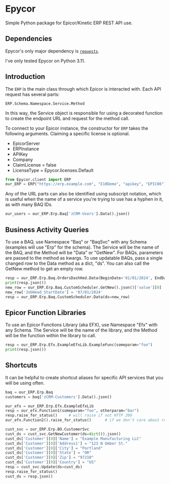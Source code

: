 # Epycor
Simple Python package for Epicor/Kinetic ERP REST API use.

## Dependencies
Epycor's only major dependency is [`requests`](https://requests.readthedocs.io/en/latest/).

I've only tested Epycor on Python 3.11.

## Introduction
The `ERP` is the main class through which Epicor is interacted with. Each
API request has several parts:

    ERP.Schema.Namespace.Service.Method

In this way, the Service object is responsible for using a decorated function
to create the endpoint URL and request for the method call.

To connect to your Epicor instance, the constructor for `ERP` takes the following
arguments. Claiming a specific license is optional.
* EpicorServer
* ERPInstance
* APIKey
* Company
* ClaimLicense = false
* LicenseType = Epycor.licenses.Default

```python
from Epycor.client import ERP
our_ERP = ERP("https://erp.example.com", "E10Demo", "apikey", "EPIC06")
```

Any of the URL parts can also be identified using subscript notation, which is
useful when the name of a service you're trying to use has a hyphen in it, as with
many BAQ IDs.

```python
our_users = our_ERP.Erp.Baq['zCRM-Users'].Data().json()
```

## Business Activity Queries
To use a BAQ, use Namespace "Baq" or "BaqSvc" with any Schema (examples will use
"Erp" for the schema). The Service will be the name of the BAQ, and the Method will 
be "Data" or "GetNew". For BAQs, parameters are passed to the method as kwargs. To 
use updatable BAQs, pass a single changed row to the Data method as a dict, "ds". 
You can also call the GetNew method to get an empty row.

```python
resp = our_ERP.Erp.Baq.OrdersDashHed.Data(BeginDate='01/01/2024', EndDate='01/31/2024')
print(resp.json())
new_row = our_ERP.Erp.Baq.CustomScheduler.GetNew().json()['value'][0]
new_row['JobHead_StartDate'] = '07/01/2024'
resp = our_ERP.Erp.Baq.CustomScheduler.Data(ds=new_row)
```

## Epicor Function Libraries
To use an Epicor Functions Library (aka EFX), use Namespace "Efx" with any Schema.
The Service will be the name of the library, and the Method will be the function
within the library to call.

```python
resp = our_ERP.Erp.Efx.ExampleEfxLib.ExampleFunc(someparam="foo")
print(resp.json())
```

## Shortcuts
It can be helpful to create shortcut aliases for specific API services that you will
be using often.

```python
baq = our_ERP.Erp.Baq
customers = baq['zCRM-Customers'].Data().json()

our_efx = our_ERP.Erp.Efx.ExampleEfxLib
resp = our_efx.Function1(someparam="foo", otherparam="bar")
resp.raise_for_status()     # will raise if not HTTP 200
our_efx.Function2().raise_for_status()      # if we don't care about returned data

cust_svc = our_ERP.Erp.BO.CustomerSvc
cust_ds = cust_svc.GetNewCustomer(ds=dict()).json()
cust_ds['Customer'][0]['Name'] = "Example Manufacturing LLC"
cust_ds['Customer'][0]['Address1'] = "123 N Umber St."
cust_ds['Customer'][0]['City'] = "Portland"
cust_ds['Customer'][0]['State'] = "OR"
cust_ds['Customer'][0]['Zip'] = "97210"
cust_ds['Customer'][0]['Country'] = "US"
resp = cust_svc.Update(ds=cust_ds)
resp.raise_for_status()
cust_ds = resp.json()
```
